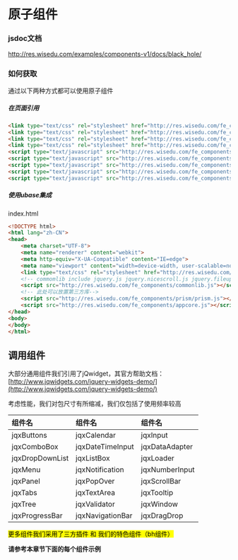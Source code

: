 # 原子组件

### jsdoc文档

http://res.wisedu.com/examples/components-v1/docs/black_hole/

### 如何获取

通过以下两种方式都可以使用原子组件

##### 在页面引用

```html
<link type="text/css" rel="stylesheet" href="http://res.wisedu.com/fe_components/iconfont/iconfont.css">
<link type="text/css" rel="stylesheet" href="http://res.wisedu.com/fe_components/iconfont_2.0/iconfont.css">
<link type="text/css" rel="stylesheet" href="http://res.wisedu.com/fe_components/jqwidget/blue/bh.min.css">
<link type="text/css" rel="stylesheet" href="http://res.wisedu.com/fe_components/jqwidget/blue/bh-scenes.min.css">
<script type="text/javascript" src="http://res.wisedu.com/fe_components/bh_utils.js"></script>
<script type="text/javascript" src="http://res.wisedu.com/fe_components/jqwidget/jqxwidget.min.js"></script>
<script type="text/javascript" src="http://res.wisedu.com/fe_components/bhtc/moment/min/moment-with-locales.min.js"></script>
<script type="text/javascript" src="http://res.wisedu.com/fe_components/bh.min.js"></script>
<script type="text/javascript" src="http://res.wisedu.com/fe_components/emap.js"></script>
```

##### 使用ubase集成

index.html

```html
<!DOCTYPE html>
<html lang="zh-CN">
<head>
    <meta charset="UTF-8">
    <meta name="renderer" content="webkit">
    <meta http-equiv="X-UA-Compatible" content="IE=edge">
    <meta name="viewport" content="width=device-width, user-scalable=no, initial-scale=1.0, maximum-scale=1.0, minimum-scale=1.0">
    <link type="text/css" rel="stylesheet" href="http://res.wisedu.com/fe_components/prism/prism.css">
    <!-- commomlib include jquery.js jquery.nicescroll.js jquery.fileupload.js director.min.js hogan.min.js lodash.min.js globalize.js-->
    <script src="http://res.wisedu.com/fe_components/commonlib.js"></script>
    <!-- 此处可以放置第三方库-->
    <script src="http://res.wisedu.com/fe_components/prism/prism.js"></script>
    <script src="http://res.wisedu.com/fe_components/appcore.js"></script>
</head>
<body>
</body>
</html>
```

## 调用组件

大部分通用组件我们引用了jQwidget，其官方帮助文档：[http://www.jqwidgets.com/jquery-widgets-demo/](http://www.jqwidgets.com/jquery-widgets-demo/)

考虑性能，我们对包尺寸有所缩减，我们仅包括了使用频率较高

| 组件名 | 组件名 | 组件名 |
| :--- | :--- | :--- |
| jqxButtons | jqxCalendar | jqxInput |
| jqxComboBox | jqxDateTimeInput | jqxDataAdapter |
| jqxDropDownList | jqxListBox | jqxLoader |
| jqxMenu | jqxNotification | jqxNumberInput |
| jqxPanel | jqxPopOver | jqxScrollBar |
| jqxTabs | jqxTextArea | jqxTooltip |
| jqxTree | jqxValidator | jqxWindow |
| jqxProgressBar | jqxNavigationBar | jqxDragDrop |

<mark>更多组件我们采用了三方插件 和 我们的特色组件（bh组件）</mark>

**请参考本章节下面的每个组件示例**

